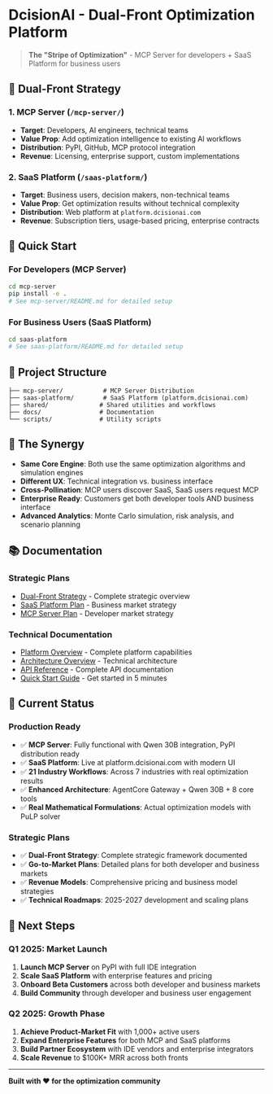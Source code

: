 # DcisionAI - Dual-Front Optimization Platform

> **The "Stripe of Optimization"** - MCP Server for developers + SaaS Platform for business users

## 🎯 **Dual-Front Strategy**

### 1. **MCP Server** (`/mcp-server/`)
- **Target**: Developers, AI engineers, technical teams
- **Value Prop**: Add optimization intelligence to existing AI workflows
- **Distribution**: PyPI, GitHub, MCP protocol integration
- **Revenue**: Licensing, enterprise support, custom implementations

### 2. **SaaS Platform** (`/saas-platform/`)
- **Target**: Business users, decision makers, non-technical teams
- **Value Prop**: Get optimization results without technical complexity
- **Distribution**: Web platform at `platform.dcisionai.com`
- **Revenue**: Subscription tiers, usage-based pricing, enterprise contracts

## 🚀 **Quick Start**

### **For Developers (MCP Server)**
```bash
cd mcp-server
pip install -e .
# See mcp-server/README.md for detailed setup
```

### **For Business Users (SaaS Platform)**
```bash
cd saas-platform
# See saas-platform/README.md for detailed setup
```

## 📁 **Project Structure**

```
├── mcp-server/           # MCP Server Distribution
├── saas-platform/        # SaaS Platform (platform.dcisionai.com)
├── shared/              # Shared utilities and workflows
├── docs/                # Documentation
└── scripts/             # Utility scripts
```

## 🔄 **The Synergy**

- **Same Core Engine**: Both use the same optimization algorithms and simulation engines
- **Different UX**: Technical integration vs. business interface
- **Cross-Pollination**: MCP users discover SaaS, SaaS users request MCP
- **Enterprise Ready**: Customers get both developer tools AND business interface
- **Advanced Analytics**: Monte Carlo simulation, risk analysis, and scenario planning

## 📚 **Documentation**

### **Strategic Plans**
- [Dual-Front Strategy](docs/DUAL_FRONT_STRATEGY.md) - Complete strategic overview
- [SaaS Platform Plan](docs/SAAS_PLATFORM_PLAN.md) - Business market strategy
- [MCP Server Plan](docs/MCP_SERVER_PLAN.md) - Developer market strategy

### **Technical Documentation**
- [Platform Overview](docs/PLATFORM_OVERVIEW.md) - Complete platform capabilities
- [Architecture Overview](docs/Architecture.md) - Technical architecture
- [API Reference](docs/API_REFERENCE.md) - Complete API documentation
- [Quick Start Guide](docs/QUICK_START.md) - Get started in 5 minutes

## 🎯 **Current Status**

### **Production Ready**
- ✅ **MCP Server**: Fully functional with Qwen 30B integration, PyPI distribution ready
- ✅ **SaaS Platform**: Live at platform.dcisionai.com with modern UI
- ✅ **21 Industry Workflows**: Across 7 industries with real optimization results
- ✅ **Enhanced Architecture**: AgentCore Gateway + Qwen 30B + 8 core tools
- ✅ **Real Mathematical Formulations**: Actual optimization models with PuLP solver

### **Strategic Plans**
- ✅ **Dual-Front Strategy**: Complete strategic framework documented
- ✅ **Go-to-Market Plans**: Detailed plans for both developer and business markets
- ✅ **Revenue Models**: Comprehensive pricing and business model strategies
- ✅ **Technical Roadmaps**: 2025-2027 development and scaling plans

## 🚀 **Next Steps**

### **Q1 2025: Market Launch**
1. **Launch MCP Server** on PyPI with full IDE integration
2. **Scale SaaS Platform** with enterprise features and pricing
3. **Onboard Beta Customers** across both developer and business markets
4. **Build Community** through developer and business user engagement

### **Q2 2025: Growth Phase**
1. **Achieve Product-Market Fit** with 1,000+ active users
2. **Expand Enterprise Features** for both MCP and SaaS platforms
3. **Build Partner Ecosystem** with IDE vendors and enterprise integrators
4. **Scale Revenue** to $100K+ MRR across both fronts

---

**Built with ❤️ for the optimization community**
